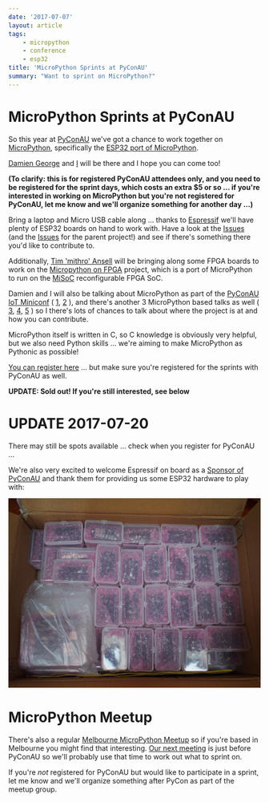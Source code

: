 ```yaml
---
date: '2017-07-07'
layout: article
tags:
    - micropython
    - conference
    - esp32
title: 'MicroPython Sprints at PyConAU'
summary: "Want to sprint on MicroPython?"
---
```


MicroPython Sprints at PyConAU
==============================

So this year at [PyConAU](https://pycon-au.org/program/sprints/) we've
got a chance to work together on [MicroPython](https://micropython.org/),
specifically the [ESP32 port of MicroPython](https://github.com/micropython/micropython-esp32).

[Damien George](http://dpgeorge.net/) and [I](http://nick.zoic.org/) will
be there and I hope you can come too!

<b>(To clarify: this is for registered PyConAU attendees only, and you need to be 
registered for the sprint days, which costs an extra $5 or so ... if you're interested
in working on MicroPython but you're not registered for PyConAU, let me know and
we'll organize something for another day ...)</b>

Bring a laptop and Micro USB cable along ... thanks to [Espressif](http://www.espressif.com/)
we'll have plenty of ESP32 boards on hand to work with.  Have a look at the 
[Issues](https://github.com/micropython/micropython-esp32/issues) (and the 
[Issues](https://github.com/micropython/micropython/issues) for the parent project!) and
see if there's something there you'd like to contribute to.

Additionally, [Tim 'mithro' Ansell](https://blog.mithis.net/)
will be bringing along some FPGA boards to work on the
[Micropython on FPGA](https://upy-fpga.github.io/) project, which is a port of MicroPython
to run on the [MiSoC](https://github.com/m-labs/misoc) reconfigurable FPGA SoC.

Damien and I will also be talking about MicroPython as part of the
[PyConAU IoT Miniconf](https://2017.pycon-au.org/program/internet-things-iot-miniconf/)
( [1](https://2017.pycon-au.org/schedule/presentation/68/),
[2](https://2017.pycon-au.org/schedule/presentation/67/) ), 
and there's another 3 MicroPython based talks as well
( [3](https://2017.pycon-au.org/schedule/presentation/93/),
[4](https://2017.pycon-au.org/schedule/presentation/65/),
[5](https://2017.pycon-au.org/schedule/presentation/69/) )
so I there's lots of chances to talk about where the project is at and how you can contribute.

MicroPython itself is written in C, so C knowledge is obviously very helpful,
but we also need Python skills ... we're aiming to make MicroPython as Pythonic
as possible!

[You can register here](https://www.meetup.com/MicroPython-Meetup/events/241386881/) ...
but make sure you're registered for the sprints with PyConAU as well.

<b>UPDATE: Sold out!  If you're still interested, see below</b>

UPDATE 2017-07-20
=================

There may still be spots available ... check when you register for PyConAU ...

We're also very excited to welcome Espressif on board as a
[Sponsor of PyConAU](https://pycon-au.org/sponsors/) and thank them for providing
us some ESP32 hardware to play with:

![ESP32 DevKits](esp32-devkits.jpg)

MicroPython Meetup
==================

There's also a regular
[Melbourne MicroPython Meetup](https://www.meetup.com/MicroPython-Meetup/)
so if you're based in Melbourne you might find that interesting.
[Our next meeting](https://www.meetup.com/MicroPython-Meetup/events/241165971/) is just before
PyConAU so we'll probably use that time to work out what to sprint on.

If you're *not* registered for PyConAU but would like to participate in a sprint, let me
know and we'll organize something after PyCon as part of the meetup group.
